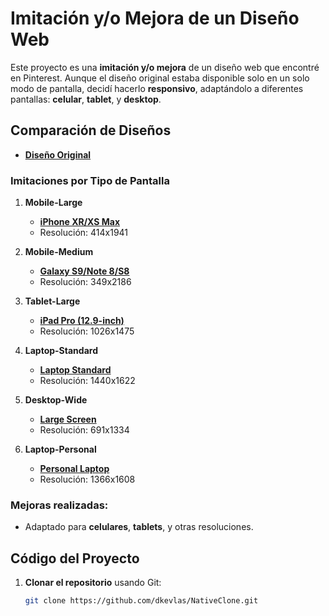 # Imitación y/o Mejora de un Diseño Web

Este proyecto es una **imitación y/o mejora** de un diseño web que encontré en Pinterest. Aunque el diseño original estaba disponible solo en un solo modo de pantalla, decidí hacerlo **responsivo**, adaptándolo a diferentes pantallas: **celular**, **tablet**, y **desktop**.

## Comparación de Diseños

- **[Diseño Original](https://my-design-imitations.s3.us-east-2.amazonaws.com/design-02-Native/Design-Original.png)**

### Imitaciones por Tipo de Pantalla

1. **Mobile-Large**  
   - **[iPhone XR/XS Max](https://my-design-imitations.s3.us-east-2.amazonaws.com/design-02-Native/Mobile-Large.png)**
   - Resolución: 414x1941

2. **Mobile-Medium**  
   - **[Galaxy S9/Note 8/S8](https://my-design-imitations.s3.us-east-2.amazonaws.com/design-02-Native/Mobile-Medium.png)**
   - Resolución: 349x2186

3. **Tablet-Large**  
   - **[iPad Pro (12.9-inch)](https://my-design-imitations.s3.us-east-2.amazonaws.com/design-02-Native/Tablet-Large.png)**
   - Resolución: 1026x1475

4. **Laptop-Standard**  
   - **[Laptop Standard](https://my-design-imitations.s3.us-east-2.amazonaws.com/design-02-Native/Laptop-Standard.png)**
   - Resolución: 1440x1622

5. **Desktop-Wide**  
   - **[Large Screen](https://my-design-imitations.s3.us-east-2.amazonaws.com/design-02-Native/Desktop-Wide.png)**
   - Resolución: 691x1334

6. **Laptop-Personal**  
   - **[Personal Laptop](https://my-design-imitations.s3.us-east-2.amazonaws.com/design-02-Native/Laptop-Personal.png)**
   - Resolución: 1366x1608


### Mejoras realizadas:
- Adaptado para **celulares**, **tablets**, y otras resoluciones.

## Código del Proyecto

1. **Clonar el repositorio** usando Git:

   ```bash
   git clone https://github.com/dkevlas/NativeClone.git
   ```
